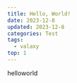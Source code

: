 ```yaml
---
title: Hello, World!
date: 2023-12-8
updated: 2023-12-8
categories: Test
tags:
  - valaxy
top: 1
---
```


helloworld